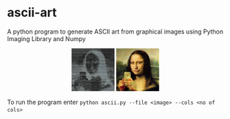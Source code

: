 # ascii-art
A python program to generate ASCII art from graphical images using Python Imaging Library and Numpy


<p align='center'>
    <img src='ascii.png' width='100px' height='100px' />
    <img src='mona.jpg' width='100px' height='100px' />
</p>

To run the program enter ``` python ascii.py --file <image> --cols <no of cols> ```